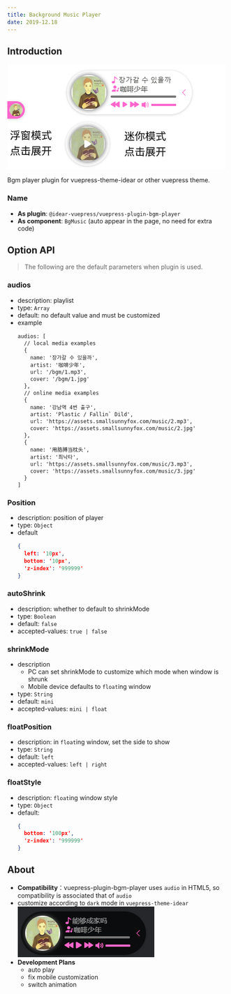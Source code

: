 ```yaml
---
title: Background Music Player
date: 2019-12.18
---
```


## Introduction

![demo.png](./images/bgm.png)

Bgm player plugin for vuepress-theme-idear or other vuepress theme.  

### Name

- **As plugin**: `@idear-vuepress/vuepress-plugin-bgm-player`
- **As component**: `BgMusic` (auto appear in the page, no need for extra code)

## Option API

> The following are the default parameters when plugin is used.

### audios

- description: playlist
- type: `Array`
- default: no default value and must be customized
- example
  ```
  audios: [
    // local media examples
    {
      name: '장가갈 수 있을까',
      artist: '咖啡少年',
      url: '/bgm/1.mp3',
      cover: '/bgm/1.jpg'
    },
    // online media examples
    {
      name: '강남역 4번 출구',
      artist: 'Plastic / Fallin` Dild',
      url: 'https://assets.smallsunnyfox.com/music/2.mp3',
      cover: 'https://assets.smallsunnyfox.com/music/2.jpg'
    },
    {
      name: '用胳膊当枕头',
      artist: '최낙타',
      url: 'https://assets.smallsunnyfox.com/music/3.mp3',
      cover: 'https://assets.smallsunnyfox.com/music/3.jpg'
    }
  ]  
  ```

### Position

- description: position of player
- type: `Object`
- default
  ``` json
  { 
    left: '10px',
    bottom: '10px',
    'z-index': '999999'
  }
  ```

### autoShrink

- description: whether to default to shrinkMode
- type: `Boolean`
- default: `false`
- accepted-values: `true | false`

### shrinkMode

- description
  - PC can set shrinkMode to customize which mode when window is shrunk
  - Mobile device defaults to `float`ing window
- type: `String`
- default: `mini`
- accepted-values: `mini | float`

### floatPosition

- description: in `float`ing window, set the side to show
- type: `String`
- default: `left`
- accepted-values: `left | right`

### floatStyle

- description: `float`ing window style
- type: `Object`
- default:
  ```json
  { 
    bottom: '100px',
    'z-index': '999999'
  }
  ```

## About

- **Compatibility**：vuepress-plugin-bgm-player uses `audio` in HTML5, so compatibility is associated that of `audio`
- customize according to `dark` mode in `vuepress-theme-idear`
  ![dark.png](./images/darkBgm.png)
- **Development Plans**
  - auto play
  - fix mobile customization
  - switch animation
